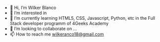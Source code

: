- 👋 Hi, I’m Wilker Blanco
- 👀 I’m interested in 
- 🌱 I’m currently learning HTML5, CSS, Javascript, Python, etc in the Full Stack developer programm of 4Geeks Academy
- 💞️ I’m looking to collaborate on ...
- 📫 How to reach me wilkeranco18@gmail.com

<!---
WilkerB-12/WilkerB-12 is a ✨ special ✨ repository because its `README.md` (this file) appears on your GitHub profile.
You can click the Preview link to take a look at your changes.
--->
